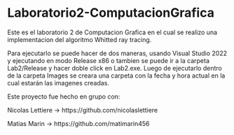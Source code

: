 # Laboratorio2-ComputacionGrafica
 
Este es el laboratorio 2 de Computacion Grafica en el cual se realizo una implementacion del algoritmo Whitted ray tracing.

Para ejecutarlo se puede hacer de dos maneras, usando Visual Studio 2022 y ejecutando en modo Release x86 o tambien se puede ir a la carpeta Lab2/Release y hacer doble click en Lab2.exe.
Luego de ejecutarlo dentro de la carpeta Images se creara una carpeta con la fecha y hora actual en la cual estarán las imagenes creadas.

Este proyecto fue hecho en grupo con:
   <p>Nicolas Lettiere -> https://github.com/nicolaslettiere</p>
   <p></p>Matias Marin -> https://github.com/matimarin456</p>

